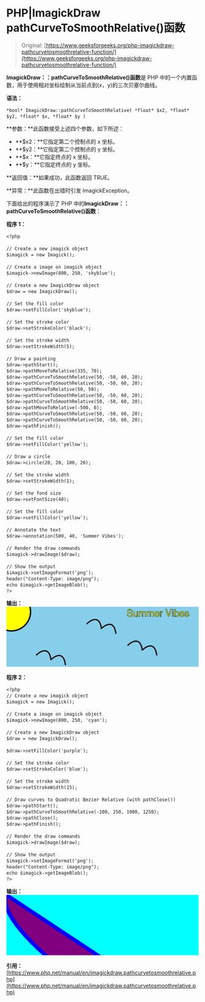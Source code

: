 # PHP|ImagickDraw pathCurveToSmoothRelative()函数

> Original: [https://www.geeksforgeeks.org/php-imagickdraw-pathcurvetosmoothrelative-function/](https://www.geeksforgeeks.org/php-imagickdraw-pathcurvetosmoothrelative-function/)

**ImagickDraw：：pathCurveToSmoothRelative()函数**是 PHP 中的一个内置函数，用于使用相对坐标绘制从当前点到(x，y)的三次贝塞尔曲线。

**语法：**

```
*bool* ImagickDraw::pathCurveToSmoothRelative( *float* $x2, *float* $y2, *float* $x, *float* $y )
```

**参数：**此函数接受上述四个参数，如下所述：

*   **$x2：**它指定第二个控制点的 x 坐标。
*   **$y2：**它指定第二个控制点的 y 坐标。
*   **$x：**它指定终点的 x 坐标。
*   **$y：**它指定终点的 y 坐标。

**返回值：**如果成功，此函数返回 TRUE。

**异常：**此函数在出错时引发 ImagickException。

下面给出的程序演示了 PHP 中的**ImagickDraw：：pathCurveToSmoothRelative()函数**：

**程序 1：**

```
<?php

// Create a new imagick object
$imagick = new Imagick();

// Create a image on imagick object
$imagick->newImage(800, 250, 'skyblue');

// Create a new ImagickDraw object
$draw = new ImagickDraw();

// Set the fill color
$draw->setFillColor('skyblue');

// Set the stroke color
$draw->setStrokeColor('black');

// Set the stroke width
$draw->setStrokeWidth(5);

// Draw a painting
$draw->pathStart();
$draw->pathMoveToRelative(335, 70);
$draw->pathCurveToSmoothRelative(50, -50, 60, 20);
$draw->pathCurveToSmoothRelative(50, -50, 60, 20);
$draw->pathMoveToRelative(50, 50);
$draw->pathCurveToSmoothRelative(50, -50, 60, 20);
$draw->pathCurveToSmoothRelative(50, -50, 60, 20);
$draw->pathMoveToRelative(-500, 0);
$draw->pathCurveToSmoothRelative(50, -50, 60, 20);
$draw->pathCurveToSmoothRelative(50, -50, 60, 20);
$draw->pathFinish();

// Set the fill color
$draw->setFillColor('yellow');

// Draw a circle
$draw->circle(20, 20, 100, 20);

// Set the stroke width
$draw->setStrokeWidth(1);

// Set the fond size
$draw->setFontSize(40);

// Set the fill color
$draw->setFillColor('yellow');

// Annotate the text
$draw->annotation(500, 40, 'Summer Vibes');

// Render the draw commands
$imagick->drawImage($draw);

// Show the output
$imagick->setImageFormat('png');
header("Content-Type: image/png");
echo $imagick->getImageBlob();
?>
```

**输出：**
![](img/096e3377b252d1a3705607e6eed6f5e4.png)

**程序 2：**

```
<?php
// Create a new imagick object
$imagick = new Imagick();

// Create a image on imagick object
$imagick->newImage(800, 250, 'cyan');

// Create a new ImagickDraw object
$draw = new ImagickDraw();

$draw->setFillColor('purple');

// Set the stroke color
$draw->setStrokeColor('blue');

// Set the stroke width
$draw->setStrokeWidth(15);

// Draw curves to Quadratic Bezier Relative (with pathClose())
$draw->pathStart();
$draw->pathCurveToSmoothRelative(-200, 250, 1900, 1250);
$draw->pathClose();
$draw->pathFinish();

// Render the draw commands
$imagick->drawImage($draw);

// Show the output
$imagick->setImageFormat('png');
header("Content-Type: image/png");
echo $imagick->getImageBlob();
?>
```

**输出：**
![](img/ca0707b35501eabe22aa4ac62ba1e336.png)

**引用：**[https://www.php.net/manual/en/imagickdraw.pathcurvetosmoothrelative.php](https://www.php.net/manual/en/imagickdraw.pathcurvetosmoothrelative.php)
